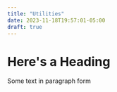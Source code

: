 ```yaml
---
title: "Utilities"
date: 2023-11-18T19:57:01-05:00
draft: true
---
```

# Here's a Heading
Some text in paragraph form
